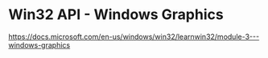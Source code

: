 # Win32 API - Windows Graphics

https://docs.microsoft.com/en-us/windows/win32/learnwin32/module-3---windows-graphics
